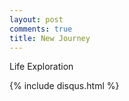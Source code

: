 ```yaml
---
layout: post
comments: true
title: New Journey
---
```


Life Exploration

{% include disqus.html %}